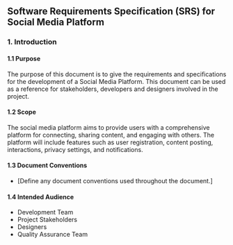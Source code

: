 ## Software Requirements Specification (SRS) for Social Media Platform

### 1. Introduction
#### 1.1 Purpose
The purpose of this document is to give the requirements and specifications for the development of a Social Media Platform. This document can be used as a reference for stakeholders, developers and designers involved in the project.

#### 1.2 Scope
The social media platform aims to provide users with a comprehensive platform for connecting, sharing content, and engaging with others. The platform will include features such as user registration, content posting, interactions, privacy settings, and notifications.

#### 1.3 Document Conventions
- [Define any document conventions used throughout the document.]

#### 1.4 Intended Audience
- Development Team
- Project Stakeholders
- Designers
- Quality Assurance Team
